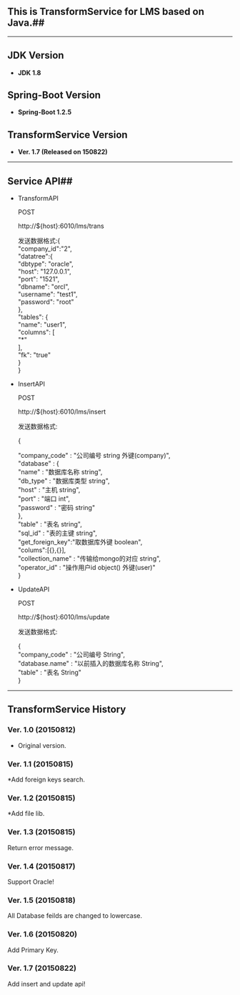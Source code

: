 ## This is TransformService for LMS based on Java.##
---

## JDK Version ##
* <strong>JDK 1.8</Strong>

## Spring-Boot Version ##
* <strong>Spring-Boot 1.2.5</Strong>

## TransformService Version ##
* <strong>Ver. 1.7 (Released on 150822)</strong>

---

## Service API##

*   TransformAPI
    
   	POST

	http://${host}:6010/lms/trans 

	发送数据格式:{  
    "company_id":"2",  
    "datatree":{  
        "dbtype": "oracle",  
        "host": "127.0.0.1",  
        "port": "1521",  
        "dbname": "orcl",  
        "username": "test1",  
        "password": "root"  
    },  
    "tables": {  
        "name": "user1",  
        "columns": [  
            "*"  
        ],  
        "fk": "true"  
    	}  
    }  
	
*   InsertAPI
    
   	POST

	http://${host}:6010/lms/insert

	发送数据格式:

	{

	"company_code" : "公司编号 string 外键(company)",  
	"database" : {  
	"name" : "数据库名称 string",  
	"db_type" : "数据库类型 string",  
	"host" : "主机 string",  
	"port" : "端口 int",  
	"password" : "密码 string"  
	},  
	"table" : "表名 string",  
	"sql_id" : "表的主键 string",  
	"get_foreign_key":"取数据库外键 boolean",  
	"colums":[{},{}],  
	"collection_name" : "传输给mongo的对应 string",  
	"operator_id" : "操作用户id object() 外键(user)"  
	}

*   UpdateAPI
    
   	POST

	http://${host}:6010/lms/update

	发送数据格式:

	{  
	"company_code" : "公司编号 String",  
	"database.name" : "以前插入的数据库名称 String",  
	"table" : "表名 String"   
	}  

	
    
---

## TransformService History ##
### Ver. 1.0 (20150812) ###
* Original version.

### Ver. 1.1 (20150815) ###
*Add foreign keys search.

### Ver. 1.2 (20150815) ###
*Add file lib.

### Ver. 1.3 (20150815) ###
Return error message.

### Ver. 1.4 (20150817) ###
Support Oracle!

### Ver. 1.5 (20150818) ###
All Database feilds are changed to lowercase.

### Ver. 1.6 (20150820) ###
Add Primary Key.

### Ver. 1.7 (20150822) ###
Add insert and update api! 